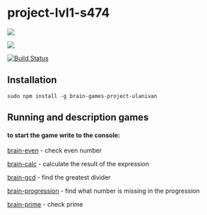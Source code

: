 # project-lvl1-s474

<a href="https://codeclimate.com/github/ulanivan/project-lvl1-s474/maintainability"><img src="https://api.codeclimate.com/v1/badges/1d7cc344be34a02206ce/maintainability" /></a>

<a href="https://codeclimate.com/github/ulanivan/project-lvl1-s474/test_coverage"><img src="https://api.codeclimate.com/v1/badges/1d7cc344be34a02206ce/test_coverage" /></a>

[![Build Status](https://travis-ci.org/ulanivan/project-lvl1-s474.svg?branch=master)](https://travis-ci.org/ulanivan/project-lvl1-s474)

## Installation

    sudo npm install -g brain-games-project-ulanivan

## Running and description games

#### to start the game write to the console:

[brain-even](https://asciinema.org/a/d00SUE9ROsljnuzhpnKBecUBO) - check even number

[brain-calc](https://asciinema.org/a/rLJih9onxV3EUbDBCsoEJ7hCp) - calculate the result of the expression

[brain-gcd](https://asciinema.org/a/DpyhwNbRpco8kYR7QahrIRsvN) - find the greatest divider

[brain-progression](https://asciinema.org/a/rUcVvaKnN8gGMgvUQYkNQrWwe) - find what number is missing in the progression

[brain-prime](https://asciinema.org/a/cok2TymU691xdZFZrHYjSwNPB) - check prime
